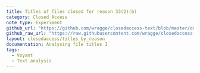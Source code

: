 ```yaml
---
title: Titles of files closed for reason 33(2)(b)
category: Closed Access
note_type: Experiment
github_url: "https://github.com/wragge/closedaccess-text/blob/master/data/"
github_raw_url: "https://raw.githubusercontent.com/wragge/closedaccess-text/master/data/"
layout: closedaccess/titles_by_reason
documentation: Analysing file titles I
tags:
  - Voyant
  - Text analysis
---
```


